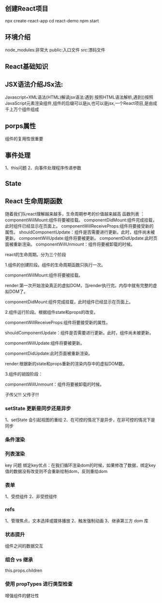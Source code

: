 ## 创建React项目
npx create-react-app
 cd react-demo
 npm start

 ## 环境介绍
 node_modules:非常大
 public:入口文件
 src:漂码文件

 ## React基础知识
 ## JSX语法介绍JSx法: 
 Javascript+XML语法(HTML)解读jsx语法:遇到 按照HTML语法解析,遇到()按照JavaScript元素渲染组件,组件的后缀可以是js,也可以是jsx,一个React项目,是由成千上万个组件组成
 
 ## porps属性
 组件的复用性很重要
 
 ## 事件处理
 1、this问题
 2、向事件处理程序传递参数
 
 ## State
 
 ## React 生命周期函数
 随着我们队react理解越来越多，生命周期参考的价值越来越高
 函数列表 ：
    componentWillMount:组件将要被挂载。
    componentDidMount:组件完成挂载，此时组件已经显示在页面上。
    componentWillReceiveProps:组件将要接受新的属性。
    shouldComponentUpdate：组件是否需要进行更新。此时，组件尚未被更新。
    componentWillUpdate:组件将要被更新。
    componentDidUpdate:此时页面被重新渲染。
    componentWillUnmount：组件将要被卸载的时候。
 

   react的生命周期。分为三个阶段

   1.组件的创建阶段。组件的生命周期函数只执行一次。

   componentWillMount:组件将要被挂载。

   render:第一次开始渲染真正的虚拟DOM，当render执行完。内存中就有完整的虚拟DOM了。

   componentDidMount:组件完成挂载，此时组件已经显示在页面上。

   2.组件运行阶段。根据组件state和props的改变。

   componentWillReceiveProps:组件将要接受新的属性。

   shouldComponentUpdate：组件是否需要进行更新。此时，组件尚未被更新。

   componentWillUpdate:组件将要被更新。

   componentDidUpdate:此时页面被重新渲染。

   render:根据新的state和props重新的渲染内存中的虚拟DOM数。

   3.组件的销毁阶段：

   componentWillUnmount：组件将要被卸载的时候。

   子传父!!!
   父传子!!!

   ### setState 更新是同步还是异步
   1、setState 会引起视图的重绘
   2、在可控的情况下是异步，在非可控的情况下是同步

   ### 条件渲染
   
   ### 列表渲染
   key 问题
   绑定key优点：在我们循环渲染dom的时候，如果修改了数据，绑定key值的数据没有改变则不会重新绘制dom，反则重绘dom


### 表单
1、受控组件
2、非受控组件

### refs
1、管理焦点，文本选择或媒体播放
2、触发强制动画
3、继承第三方 dom 库


### 状态提升
组件之间的数据交互

### 组合 vs 继承
this.props.children

### 使用 propTypes 进行类型检查
增强组件的健壮性
